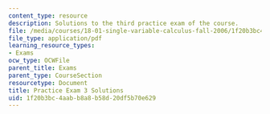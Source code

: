 ```yaml
---
content_type: resource
description: Solutions to the third practice exam of the course.
file: /media/courses/18-01-single-variable-calculus-fall-2006/1f20b3bc4aabb8a8b58d20df5b70e629_prexam3bsol.pdf
file_type: application/pdf
learning_resource_types:
- Exams
ocw_type: OCWFile
parent_title: Exams
parent_type: CourseSection
resourcetype: Document
title: Practice Exam 3 Solutions
uid: 1f20b3bc-4aab-b8a8-b58d-20df5b70e629
---
```

